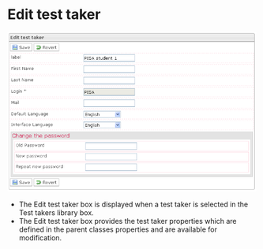 <!--
author:
    - 'Jérôme Bogaerts'
created_at: '2012-03-29 16:50:02'
updated_at: '2013-03-13 13:41:57'
tags:
    - 'Manage Test Takers'
-->

Edit test taker
===============

![](../resources/testtakers-edit.png)

-   The Edit test taker box is displayed when a test taker is selected in the Test takers library box.
-   The Edit test taker box provides the test taker properties which are defined in the parent classes properties and are available for modification.


